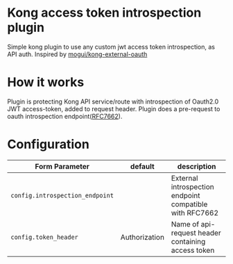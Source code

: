 # Kong access token introspection plugin
Simple kong plugin to use any custom jwt access token introspection, as API auth.
Inspired by [mogui/kong-external-oauth](https://github.com/mogui/kong-external-oauth)

# How it works
Plugin is protecting Kong API service/route with introspection of Oauth2.0 JWT access-token, added to request header. Plugin does a pre-request to oauth introspection endpoint([RFC7662](https://tools.ietf.org/html/rfc7662#section-2)).

# Configuration


| Form Parameter | default | description |
| --- 						| --- | --- |
| `config.introspection_endpoint`   | | External introspection endpoint compatible with RFC7662 |
| `config.token_header`             | Authorization | Name of api-request header containing access token |
